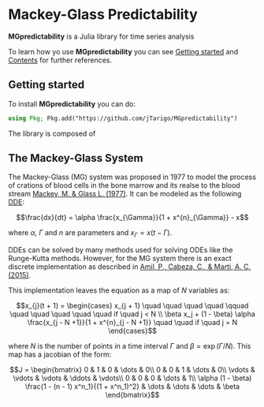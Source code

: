 # Mackey-Glass Predictability

**MGpredictability** is a Julia library for time series analysis

To learn how yo use **MGpredictability** you can see [Getting started](@ref) and [Contents](@ref) for further references.

## Getting started
To install **MGpredictability** you can do:
```julia
using Pkg; Pkg.add("https://github.com/jTarigo/MGpredictability")
```

The library is composed of 


## The Mackey-Glass System

The Mackey-Glass (MG) system was proposed in 1977 to model the process of crations of blood cells in the bone marrow and its realse to the blood stream [Mackey, M. & Glass L. (1977)](10.1126/science.267326). It can be modeled as the following [DDE](https://en.wikipedia.org/wiki/Delay_differential_equation):

```math
\frac{dx}{dt} = \alpha \frac{x_{\Gamma}}{1 + x^{n}_{\Gamma}} - x
```

where $\alpha$, $\Gamma$ and $n$ are parameters and $x_{\Gamma} = x(t - \Gamma)$.

DDEs can be solved by many methods used for solving ODEs like the Runge-Kutta methods. However, for the MG system there is an exact discrete implementation as described in [Amil, P., Cabeza, C., & Marti, A. C. (2015)](https://ieeexplore.ieee.org/abstract/document/7065279?casa_token=p5iYuSdJyAwAAAAA:en0TIBM9894_1ywgHfgXQhD1XRfQEEmUzGibzeXHbZ37Rqcp9bQi9qG0feSOPecJpsyVnlQoN3o).

This implementation leaves the equation as a map of $N$ variables as:
```math
x_{j}(t + 1) = 
\begin{cases} 
x_{j + 1} \quad \quad \quad \quad \qquad \quad \quad \quad \quad \quad if \quad j < N \\
\beta x_j + (1 - \beta) \alpha \frac{x_{j - N +1}}{1 + x^{n}_{j - N +1}} \quad \quad if \quad j = N
\end{cases}
```
where $N$ is the number of points in a time interval $\Gamma$ and $\beta = \exp(\Gamma/N)$. This map has a jacobian of the form:

```math
J = \begin{bmatrix} 
    0 & 1 & 0 & \dots & 0\\
    0 & 0 & 1 & \dots & 0\\
    \vdots & \vdots & \vdots & \ddots & \vdots\\
    0 & 0 & 0 & \dots & 1\\
    \alpha (1 - \beta) \frac{1 - (n - 1) x^n_1}{(1 + x^n_1)^2} & \dots & \dots & \dots & \beta 
    \end{bmatrix}
```

